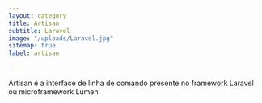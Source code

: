 ```yaml
---
layout: category
title: Artisan
subtitle: Laravel
image: "/uploads/Laravel.jpg"
sitemap: true
label: artisan

---
```

Artisan é a interface de linha de comando presente no framework Laravel ou microframework Lumen